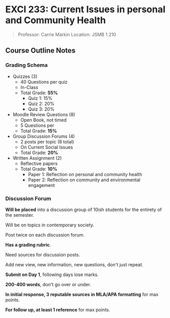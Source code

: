 # EXCI 233: Current Issues in personal and Community Health

> Professor: Carrie Markin
> Location: JSMB 1.210


## Course Outline Notes

### Grading Schema

- Quizzes (3)
  - 40 Questions per quiz
  - In-Class
  - Total Grade: **55%**
    - Quiz 1: 15%
    - Quiz 2: 20%
    - Quiz 3: 20%
- Moodle Review Questions (8)
  - Open Book, not timed
  - 5 Questions per
  - Total Grade: **15%**
- Group Discussion Forums (4)
  - 2 posts per topic (8 total)
  - On Current Social Issues
  - Total Grade: **20%**
- Written Assignment (2)
  - Reflective papers
  - Total Grade: **10%**
    - Paper 1: Reflection on personal and community health
    - Paper 2: Reflection on community and environmental engagement

### Discussion Forum

**Will be placed** into a discussion group of 10ish students for the entirety of the semester.

Will be on topics in contemporary society.

Post twice on each discussion forum.

**Has a grading rubric**.

Need sources for discussion posts.

Add new view, new information, new questions, don't just repeat.

**Submit on Day 1**, following days lose marks.

**200-400 words**, don't go over or under.

**In initial response, 3 reputable sources in MLA/APA formatting** for max points.

**For follow up, at least 1 reference** for max points.